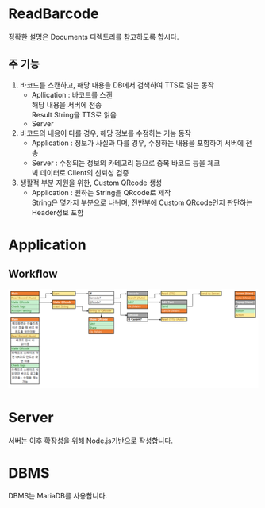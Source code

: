 # ReadBarcode
정확한 설명은 Documents 디렉토리를 참고하도록 합시다.  
## <strong>주 기능</strong>
1. 바코드를 스캔하고, 해당 내용을 DB에서 검색하여 TTS로 읽는 동작
    - Apllication : 바코드를 스캔  
    해당 내용을 서버에 전송  
    Result String을 TTS로 읽음
    - Server
1. 바코드의 내용이 다를 경우, 해당 정보를 수정하는 기능 동작
    - Application : 정보가 사실과 다를 경우, 수정하는 내용을 포함하여 서버에 전송
    - Server : 수정되는 정보의 카테고리 등으로 중복 바코드 등을 체크  
    빅 데이터로 Client의 신뢰성 검증
1. 생활적 부분 지원을 위한, Custom QRcode 생성
    - Application : 원하는 String을 QRcode로 제작  
    String은 몇가지 부분으로 나뉘며, 전반부에 Custom QRcode인지 판단하는 Header정보 포함

# Application
## Workflow
![Workflow](./Documents\Application_Workflow.png)


# Server
서버는 이후 확장성을 위해 Node.js기반으로 작성합니다.


# DBMS
DBMS는 MariaDB를 사용합니다.